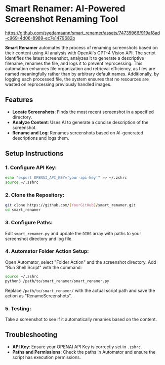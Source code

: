 # Smart Renamer: AI-Powered Screenshot Renaming Tool


https://github.com/syedamaann/smart_renamer/assets/74735966/919af8ad-c969-4d06-8989-ec7e1479682b



**Smart Renamer** automates the process of renaming screenshots based on their content using AI analysis with OpenAI's GPT-4 Vision API. The script identifies the latest screenshot, analyzes it to generate a descriptive filename, renames the file, and logs it to prevent reprocessing. This automation enhances file organization and retrieval efficiency, as files are named meaningfully rather than by arbitrary default names. Additionally, by logging each processed file, the system ensures that no resources are wasted on reprocessing previously handled images.

## Features
- **Locate Screenshots**: Finds the most recent screenshot in a specified directory.
- **Analyze Content**: Uses AI to generate a concise description of the screenshot.
- **Rename and Log**: Renames screenshots based on AI-generated descriptions and logs them.

## Setup Instructions

### 1. Configure API Key:
```bash
echo "export OPENAI_API_KEY='your-api-key'" >> ~/.zshrc
source ~/.zshrc
```

### 2. Clone the Repository:
```bash
git clone https://github.com/[YourGitHub]/smart_renamer.git
cd smart_renamer
```

### 3. Configure Paths:
Edit `smart_renamer.py` and update the `DIRS` array with paths to your screenshot directory and log file.

### 4. Automator Folder Action Setup:
Open Automator, select "Folder Action" and the screenshot directory.
Add "Run Shell Script" with the command:
```bash
source ~/.zshrc
python3 /path/to/smart_renamer/smart_renamer.py
```
Replace `/path/to/smart_renamer/` with the actual script path and save the action as "RenameScreenshots".

### 5. Testing:
Take a screenshot to see if it automatically renames based on the content.

## Troubleshooting
- **API Key**: Ensure your OPENAI API Key is correctly set in `.zshrc`.
- **Paths and Permissions**: Check the paths in Automator and ensure the script has execution permissions.

